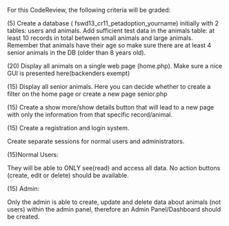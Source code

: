 For this CodeReview, the following criteria will be graded:
 
(5) Create a database ( fswd13_cr11_petadoption_yourname) initially with 2 tables: users and animals. Add sufficient test data in the animals table: at least 10 records in total between small animals and large animals. Remember that animals have their age so make sure there are at least 4 senior animals in the DB (older than 8 years old).

(20) Display all animals on a single web page (home.php). Make sure a nice GUI is presented here(backenders exempt)

(15) Display all senior animals. Here you can decide whether to create a filter on the home page or create a new page senior.php

(15) Create a show more/show details button that will lead to a new page with only the information from that specific record/animal.

(15) Create a registration and login system.

Create separate sessions for normal users and administrators.

(15)Normal Users:

They will be able to ONLY see(read) and access all data. No action buttons (create, edit or delete) should be available.

(15) Admin:

Only the admin is able to create, update and delete data about animals (not users) within the admin panel, therefore an Admin Panel/Dashboard  should be created.
